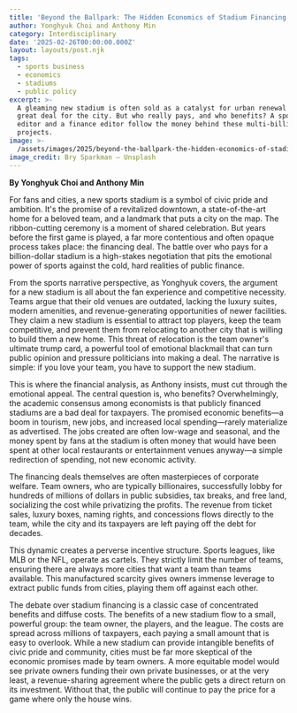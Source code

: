 ```yaml
---
title: 'Beyond the Ballpark: The Hidden Economics of Stadium Financing'
author: Yonghyuk Choi and Anthony Min
category: Interdisciplinary
date: '2025-02-26T00:00:00.000Z'
layout: layouts/post.njk
tags:
  - sports business
  - economics
  - stadiums
  - public policy
excerpt: >-
  A gleaming new stadium is often sold as a catalyst for urban renewal and a
  great deal for the city. But who really pays, and who benefits? A sports
  editor and a finance editor follow the money behind these multi-billion dollar
  projects.
image: >-
  /assets/images/2025/beyond-the-ballpark-the-hidden-economics-of-stadium-financing.jpg
image_credit: Bry Sparkman — Unsplash
---
```


**By Yonghyuk Choi and Anthony Min**

For fans and cities, a new sports stadium is a symbol of civic pride and ambition. It's the promise of a revitalized downtown, a state-of-the-art home for a beloved team, and a landmark that puts a city on the map. The ribbon-cutting ceremony is a moment of shared celebration. But years before the first game is played, a far more contentious and often opaque process takes place: the financing deal. The battle over who pays for a billion-dollar stadium is a high-stakes negotiation that pits the emotional power of sports against the cold, hard realities of public finance.

From the sports narrative perspective, as Yonghyuk covers, the argument for a new stadium is all about the fan experience and competitive necessity. Teams argue that their old venues are outdated, lacking the luxury suites, modern amenities, and revenue-generating opportunities of newer facilities. They claim a new stadium is essential to attract top players, keep the team competitive, and prevent them from relocating to another city that is willing to build them a new home. This threat of relocation is the team owner's ultimate trump card, a powerful tool of emotional blackmail that can turn public opinion and pressure politicians into making a deal. The narrative is simple: if you love your team, you have to support the new stadium.

This is where the financial analysis, as Anthony insists, must cut through the emotional appeal. The central question is, who benefits? Overwhelmingly, the academic consensus among economists is that publicly financed stadiums are a bad deal for taxpayers. The promised economic benefits—a boom in tourism, new jobs, and increased local spending—rarely materialize as advertised. The jobs created are often low-wage and seasonal, and the money spent by fans at the stadium is often money that would have been spent at other local restaurants or entertainment venues anyway—a simple redirection of spending, not new economic activity.

The financing deals themselves are often masterpieces of corporate welfare. Team owners, who are typically billionaires, successfully lobby for hundreds of millions of dollars in public subsidies, tax breaks, and free land, socializing the cost while privatizing the profits. The revenue from ticket sales, luxury boxes, naming rights, and concessions flows directly to the team, while the city and its taxpayers are left paying off the debt for decades.

This dynamic creates a perverse incentive structure. Sports leagues, like MLB or the NFL, operate as cartels. They strictly limit the number of teams, ensuring there are always more cities that want a team than teams available. This manufactured scarcity gives owners immense leverage to extract public funds from cities, playing them off against each other.

The debate over stadium financing is a classic case of concentrated benefits and diffuse costs. The benefits of a new stadium flow to a small, powerful group: the team owner, the players, and the league. The costs are spread across millions of taxpayers, each paying a small amount that is easy to overlook. While a new stadium can provide intangible benefits of civic pride and community, cities must be far more skeptical of the economic promises made by team owners. A more equitable model would see private owners funding their own private businesses, or at the very least, a revenue-sharing agreement where the public gets a direct return on its investment. Without that, the public will continue to pay the price for a game where only the house wins.
